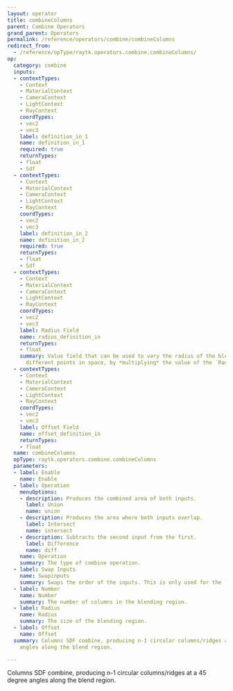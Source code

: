 ```yaml
---
layout: operator
title: combineColumns
parent: Combine Operators
grand_parent: Operators
permalink: /reference/operators/combine/combineColumns
redirect_from:
  - /reference/opType/raytk.operators.combine.combineColumns/
op:
  category: combine
  inputs:
  - contextTypes:
    - Context
    - MaterialContext
    - CameraContext
    - LightContext
    - RayContext
    coordTypes:
    - vec2
    - vec3
    label: definition_in_1
    name: definition_in_1
    required: true
    returnTypes:
    - float
    - Sdf
  - contextTypes:
    - Context
    - MaterialContext
    - CameraContext
    - LightContext
    - RayContext
    coordTypes:
    - vec2
    - vec3
    label: definition_in_2
    name: definition_in_2
    required: true
    returnTypes:
    - float
    - Sdf
  - contextTypes:
    - Context
    - MaterialContext
    - CameraContext
    - LightContext
    - RayContext
    coordTypes:
    - vec2
    - vec3
    label: Radius Field
    name: radius_definition_in
    returnTypes:
    - float
    summary: Value field that can be used to vary the radius of the blend region at
      different points in space, by *multiplying* the value of the `Radius` parameter.
  - contextTypes:
    - Context
    - MaterialContext
    - CameraContext
    - LightContext
    - RayContext
    coordTypes:
    - vec2
    - vec3
    label: Offset Field
    name: offset_definition_in
    returnTypes:
    - float
  name: combineColumns
  opType: raytk.operators.combine.combineColumns
  parameters:
  - label: Enable
    name: Enable
  - label: Operation
    menuOptions:
    - description: Produces the combined area of both inputs.
      label: Union
      name: union
    - description: Produces the area where both inputs overlap.
      label: Intersect
      name: intersect
    - description: Subtracts the second input from the first.
      label: Difference
      name: diff
    name: Operation
    summary: The type of combine operation.
  - label: Swap Inputs
    name: Swapinputs
    summary: Swaps the order of the inputs. This is only used for the `diff` mode.
  - label: Number
    name: Number
    summary: The number of columns in the blending region.
  - label: Radius
    name: Radius
    summary: The size of the blending region.
  - label: Offset
    name: Offset
  summary: Columns SDF combine, producing n-1 circular columns/ridges at a 45 degree
    angles along the blend region.

---
```



Columns SDF combine, producing n-1 circular columns/ridges at a 45 degree angles along the blend region.